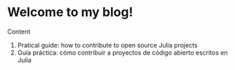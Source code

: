 # Welcome to my blog!

Content
1. Pratical guide: how to contribute to open source Julia projects
2. Guía práctica: cómo contribuir a proyectos de código abierto escritos en Julia

